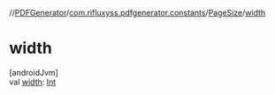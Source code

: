 //[PDFGenerator](../../../index.md)/[com.rifluxyss.pdfgenerator.constants](../index.md)/[PageSize](index.md)/[width](width.md)

# width

[androidJvm]\
val [width](width.md): [Int](https://kotlinlang.org/api/latest/jvm/stdlib/kotlin/-int/index.html)
